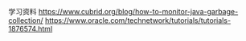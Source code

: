 学习资料
https://www.cubrid.org/blog/how-to-monitor-java-garbage-collection/
https://www.oracle.com/technetwork/tutorials/tutorials-1876574.html
